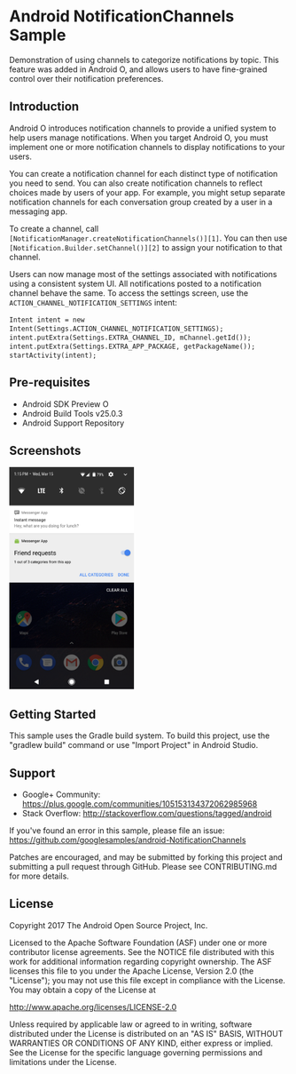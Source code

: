 
Android NotificationChannels Sample
===================================

Demonstration of using channels to categorize notifications by topic. This feature was
            added in Android O, and allows users to have fine-grained control over their
            notification preferences.

Introduction
------------

Android O introduces notification channels to provide a unified system to help users
manage notifications. When you target Android O, you must implement one or more
notification channels to display notifications to your users.

You can create a notification channel for each distinct type of notification you need
to send. You can also create notification channels to reflect choices made by users of
your app. For example, you might setup separate notification channels for each
conversation group created by a user in a messaging app.

To create a channel, call `[NotificationManager.createNotificationChannels()][1]`. You
can then use `[Notification.Builder.setChannel()][2]` to assign your notification to that
channel.

Users can now manage most of the settings associated with notifications using a
consistent system UI. All notifications posted to a notification channel behave the
same. To access the settings screen, use the `ACTION_CHANNEL_NOTIFICATION_SETTINGS`
intent:

```
Intent intent = new Intent(Settings.ACTION_CHANNEL_NOTIFICATION_SETTINGS);
intent.putExtra(Settings.EXTRA_CHANNEL_ID, mChannel.getId());
intent.putExtra(Settings.EXTRA_APP_PACKAGE, getPackageName());
startActivity(intent);
```


[1]: https://developer.android.com/reference/android/app/NotificationManager.html#createNotificationChannels(java.util.List<android.app.NotificationChannel>)
[2]: https://android-dot-devsite.googleplex.com/reference/android/app/Notification.Builder.html#setChannel(java.lang.String)

Pre-requisites
--------------

- Android SDK Preview O
- Android Build Tools v25.0.3
- Android Support Repository

Screenshots
-------------

<img src="screenshots/1-main.png" height="400" alt="Screenshot"/> 

Getting Started
---------------

This sample uses the Gradle build system. To build this project, use the
"gradlew build" command or use "Import Project" in Android Studio.

Support
-------

- Google+ Community: https://plus.google.com/communities/105153134372062985968
- Stack Overflow: http://stackoverflow.com/questions/tagged/android

If you've found an error in this sample, please file an issue:
https://github.com/googlesamples/android-NotificationChannels

Patches are encouraged, and may be submitted by forking this project and
submitting a pull request through GitHub. Please see CONTRIBUTING.md for more details.

License
-------

Copyright 2017 The Android Open Source Project, Inc.

Licensed to the Apache Software Foundation (ASF) under one or more contributor
license agreements.  See the NOTICE file distributed with this work for
additional information regarding copyright ownership.  The ASF licenses this
file to you under the Apache License, Version 2.0 (the "License"); you may not
use this file except in compliance with the License.  You may obtain a copy of
the License at

http://www.apache.org/licenses/LICENSE-2.0

Unless required by applicable law or agreed to in writing, software
distributed under the License is distributed on an "AS IS" BASIS, WITHOUT
WARRANTIES OR CONDITIONS OF ANY KIND, either express or implied.  See the
License for the specific language governing permissions and limitations under
the License.
